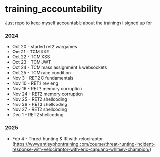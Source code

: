 # training_accountability
Just repo to keep myself accountable about the trainings i signed up for

### 2024
 - Oct 20 - started ret2 wargames
 - Oct 21 - TCM XXE
 - Oct 22 - TCM XSS
 - Oct 23 - TCM JWT
 - Oct 24 - TCM mass assignment & websockets
 - Oct 25 - TCM race condition
 - Nov 3 - RET2 C fundamentals
 - Nov 10 - RET2 rev eng
 - Nov 16 - RET2 memory corruption
 - Nov 24 - RET2 memory corruption
 - Nov 25 - RET2 shellcoding
 - Nov 26 - RET2 shellcoding
 - Nov 27 - RET2 shellcoding
 - Dec 1 - RET2 shellcoding

### 2025
 - Feb 4 - Threat hunting & IR with velociraptor (https://www.antisyphontraining.com/course/threat-hunting-incident-response-with-velociraptor-with-eric-capuano-whitney-champion/)
